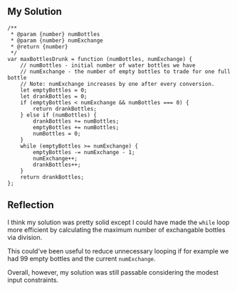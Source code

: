 ## My Solution

```
/**
 * @param {number} numBottles
 * @param {number} numExchange
 * @return {number}
 */
var maxBottlesDrunk = function (numBottles, numExchange) {
    // numBottles - initial number of water bottles we have
    // numExchange - the number of empty bottles to trade for one full bottle
    // Note: numExchange increases by one after every conversion.
    let emptyBottles = 0;
    let drankBottles = 0;
    if (emptyBottles < numExchange && numBottles === 0) {
        return drankBottles;
    } else if (numBottles) {
        drankBottles += numBottles;
        emptyBottles += numBottles;
        numBottles = 0;
    }
    while (emptyBottles >= numExchange) {
        emptyBottles -= numExchange - 1;
        numExchange++;
        drankBottles++;
    }
    return drankBottles;
};
```

## Reflection

I think my solution was pretty solid except I could have made the `while` loop more efficient by calculating the maximum number of exchangable bottles via division.

This could've been useful to reduce unnecessary looping if for example we had 99 empty bottles and the current `numExchange`.

Overall, however, my solution was still passable considering the modest input constraints.
